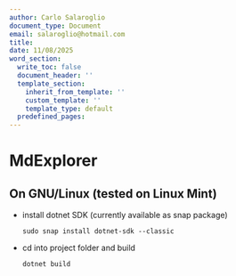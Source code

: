 ```yaml
---
author: Carlo Salaroglio
document_type: Document
email: salaroglio@hotmail.com
title: 
date: 11/08/2025
word_section:
  write_toc: false
  document_header: ''
  template_section:
    inherit_from_template: ''
    custom_template: ''
    template_type: default
  predefined_pages: 
---
```

# MdExplorer
## On GNU/Linux (tested on Linux Mint)
- install dotnet SDK (currently available as snap package)

  `sudo snap install dotnet-sdk --classic`
  
- cd into project folder and build

  `dotnet build`
  
